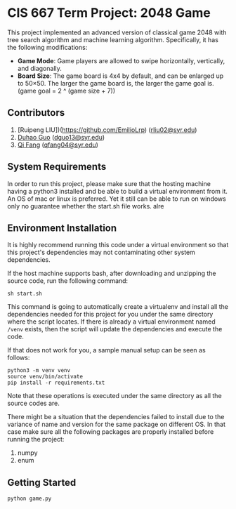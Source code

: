 # CIS 667 Term Project: 2048 Game

This project implemented an advanced version of classical game 2048 with tree search algorithm and machine learning algorithm.
Specifically, it has the following modifications:
* **Game Mode**: Game players are allowed to swipe horizontally, vertically, and diagonally.
* **Board Size**: The game board is 4x4 by default, and can be enlarged up to 50×50. The larger the game board is, the larger the game goal is. (game goal = 2 ^ (game size + 7))


## Contributors

1. [Ruipeng LIU])(https://github.com/EmilioLrp) (rliu02@syr.edu)
2. [Duhao Guo](https://github.com/frankgx97) (dguo13@syr.edu)
3. [Qi Fang](https://github.com/mllejuly) (qfang04@syr.edu)



## System Requirements

In order to run this project, please make sure that the hosting machine having a python3 installed and be able to build a virtual environment from it. An OS of mac or linux is preferred. Yet it still can be able to run on windows only no guarantee whether the start.sh file works.
alre


## Environment Installation

It is highly recommend running this code under a virtual environment so that this project's dependencies may not contaminating other system dependencies.

If the host machine supports bash, after downloading and unzipping the source code, run the following command:

```
sh start.sh
```

This command is going to automatically create a virtualenv and install all the dependencies needed for this project for you under the same directory where the script locates. If there is already a virtual environment named `/venv`  exists, then the script will update the dependencies and execute the code.

If that does not work for you, a sample manual setup can be seen as follows:

```
python3 -m venv venv
source venv/bin/activate
pip install -r requirements.txt
```

Note that these operations is executed under the same directory as all the source codes are.

There might be a situation that the dependencies failed to install due to the variance of name and version for the same package on different OS. In that case make sure all the following packages are properly installed before running the project:

1. numpy
2. enum



## Getting Started
```
python game.py
```
